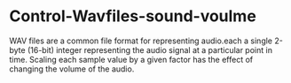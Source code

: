 # Control-Wavfiles-sound-voulme
WAV files are a common file format for representing audio.each a single 2-byte (16-bit) integer representing the audio signal at a particular point in time. Scaling each sample value by a given factor has the effect of changing the volume of the audio. 

